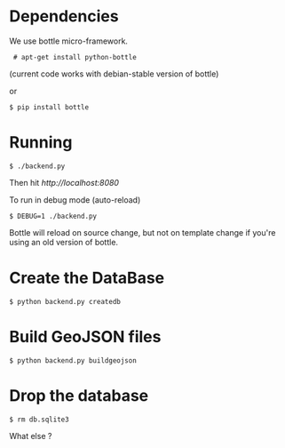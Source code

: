 Dependencies
============
We use bottle micro-framework.


     # apt-get install python-bottle

(current code works with debian-stable version of bottle)

or

    $ pip install bottle

Running
=======

    $ ./backend.py


Then hit *http://localhost:8080*

To run in debug mode (auto-reload)

    $ DEBUG=1 ./backend.py

Bottle will reload on source change, but not on template change if you're using
an old version of bottle.

Create the DataBase
===================

    $ python backend.py createdb

Build GeoJSON files
===================

    $ python backend.py buildgeojson

Drop the database
=================

    $ rm db.sqlite3

What else ?
